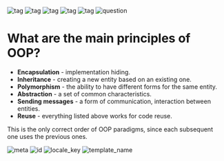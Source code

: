 ![tag](https://img.shields.io/badge/language-java-red.svg)   ![tag](https://img.shields.io/badge/jdk-1.8-blue.svg)     ![tag](https://img.shields.io/badge/level-1-green.svg)     ![tag](https://img.shields.io/badge/topic-%23OOP-green.svg)      ![tag](https://img.shields.io/badge/locale-en-green.svg)     ![question](https://img.shields.io/badge/-question-grey.svg) 

# What are the main principles of OOP?
>
- **Encapsulation** - implementation hiding.
- **Inheritance** - creating a new entity based on an existing one.
- **Polymorphism** - the ability to have different forms for the same entity.
- **Abstraction** - a set of common characteristics.
- **Sending messages** - a form of communication, interaction between entities.
- **Reuse** - everything listed above works for code reuse.

This is the only correct order of OOP paradigms, since each subsequent one uses the previous ones.

![meta](https://img.shields.io/badge/_meta-red.svg)    ![id](https://img.shields.io/badge/_id-123456-red.svg)    ![locale_key](https://img.shields.io/badge/key-22c6bd811392459fa10f14dcf6c2b583-yellow.svg)    ![template_name](https://img.shields.io/badge/simple_question-v.0.1-yellow.svg)
